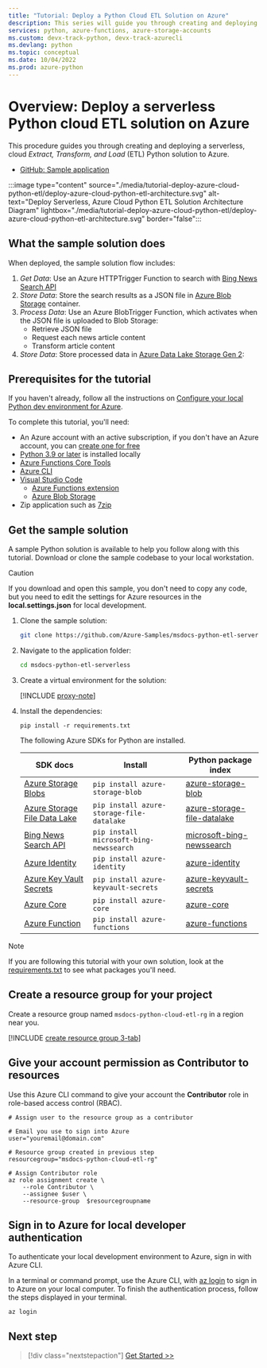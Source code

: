 ```yaml
---
title: "Tutorial: Deploy a Python Cloud ETL Solution on Azure"
description: This series will guide you through creating and deploying a serverless, cloud Extract, Transform, and Load (ETL) Python solution to Azure.
services: python, azure-functions, azure-storage-accounts
ms.custom: devx-track-python, devx-track-azurecli
ms.devlang: python
ms.topic: conceptual
ms.date: 10/04/2022
ms.prod: azure-python
---
```


# Overview: Deploy a serverless Python cloud ETL solution on Azure

This procedure guides you through creating and deploying a serverless, cloud *Extract, Transform, and Load* (ETL) Python solution to Azure.

* [GitHub: Sample application](https://github.com/Azure-Samples/msdocs-python-etl-serverless)

:::image type="content" source="./media/tutorial-deploy-azure-cloud-python-etl/deploy-azure-cloud-python-etl-architecture.svg" alt-text="Deploy Serverless, Azure Cloud Python ETL Solution Architecture Diagram" lightbox="./media/tutorial-deploy-azure-cloud-python-etl/deploy-azure-cloud-python-etl-architecture.svg" border="false":::

## What the sample solution does

When deployed, the sample solution flow includes:

1. *Get Data*: Use an Azure HTTPTrigger Function to search with [Bing News Search API](/bing/search-apis/bing-news-search/overview)
1. *Store Data*: Store the search results as a JSON file in [Azure Blob Storage](/azure/storage/blobs/storage-blobs-overview) container.
1. *Process Data*: Use an Azure BlobTrigger Function, which activates when the JSON file is uploaded to Blob Storage:
    * Retrieve JSON file
    * Request each news article content
    * Transform article content
1. *Store Data*: Store processed data in [Azure Data Lake Storage Gen 2](/azure/storage/blobs/data-lake-storage-introduction):

## Prerequisites for the tutorial

If you haven't already, follow all the instructions on [Configure your local Python dev environment for Azure](/azure/developer/python/configure-local-development-environment).

To complete this tutorial, you'll need:

* An Azure account with an active subscription, if you don't have an Azure account, you can [create one for free](https://azure.microsoft.com/free/)
* [Python 3.9 or later](https://www.python.org/downloads/) is installed locally
* [Azure Functions Core Tools](/azure/azure-functions/functions-run-local)
* [Azure CLI](/cli/azure/install-azure-cli)
* [Visual Studio Code](https://code.visualstudio.com/download)
    * [Azure Functions extension](https://marketplace.visualstudio.com/items?itemName=ms-azuretools.vscode-azurefunctions)
    * [Azure Blob Storage](https://marketplace.visualstudio.com/items?itemName=ms-azuretools.vscode-azurestorage)
* Zip application such as [7zip](https://www.7-zip.org/)

## Get the sample solution

A sample Python solution is available to help you follow along with this tutorial. Download or clone the sample codebase to your local workstation. 

> [!CAUTION]
> If you download and open this sample, you don't need to copy any code, but you need to edit the settings for Azure resources in the **local.settings.json** for local development.

1. Clone the sample solution:

    ```bash
    git clone https://github.com/Azure-Samples/msdocs-python-etl-serverless
    ```

1. Navigate to the application folder:

    ```bash
    cd msdocs-python-etl-serverless
    ```

1. Create a virtual environment for the solution:

    [!INCLUDE [proxy-note](./includes/create-virtual-environment-tab.md)]

1. Install the dependencies:

    ```Console
    pip install -r requirements.txt
    ```

    The following Azure SDKs for Python are installed.

    |SDK docs   |Install | Python package index |
    |---------------------|--------|----------------------|
    |[Azure Storage Blobs](/python/api/overview/azure/storage-blob-readme) | `pip install azure-storage-blob`| [azure-storage-blob](https://pypi.org/project/azure-storage-blob/) |
    | [Azure Storage File Data Lake](/python/api/overview/azure/storage-file-datalake-readme) | `pip install azure-storage-file-datalake` | [azure-storage-file-datalake](https://pypi.org/project/azure-storage-file-datalake/) |
    | [Bing News Search API](/bing/search-apis/bing-news-search/reference/endpoints) | `pip install microsoft-bing-newssearch`| [microsoft-bing-newssearch](https://pypi.org/project/microsoft-bing-newssearch/) |
    | [Azure Identity](/python/api/overview/azure/identity-readme) | `pip install azure-identity` | [azure-identity](https://pypi.org/project/azure-identity/) |
    | [Azure Key Vault Secrets](/python/api/overview/azure/keyvault-secrets-readme) | `pip install azure-keyvault-secrets` | [azure-keyvault-secrets](https://pypi.org/project/azure-keyvault-secrets/) |
    | [Azure Core](/python/api/overview/azure/core-readme) | `pip install azure-core` | [azure-core](https://pypi.org/project/azure-core/) |
    | [Azure Function](/python/api/azure-functions/azure.functions) | `pip install azure-functions` | [azure-functions](https://pypi.org/project/azure-functions/) |

> [!NOTE]
> If you are following this tutorial with your own solution, look at the [requirements.txt](https://github.com/Azure-Samples/msdocs-python-etl-serverless/blob/main/requirements.txt) to see what packages you'll need.

## Create a resource group for your project

Create a resource group named `msdocs-python-cloud-etl-rg` in a region near you.

[!INCLUDE [create resource group 3-tab](../includes/create-resource-group.md)]

## Give your account permission as Contributor to resources

Use this Azure CLI command to give your account the **Contributor** role in role-based access control (RBAC).

```azurecli
# Assign user to the resource group as a contributor

# Email you use to sign into Azure 
user="youremail@domain.com"

# Resource group created in previous step
resourcegroup="msdocs-python-cloud-etl-rg"

# Assign Contributor role
az role assignment create \
    --role Contributor \
    --assignee $user \
    --resource-group  $resourcegroupname
```

## Sign in to Azure for local developer authentication

To authenticate your local development environment to Azure, sign in with Azure CLI. 

In a terminal or command prompt, use the Azure CLI, with [az login](/cli/azure/reference-index#az-login) to sign in to Azure on your local computer. To finish the authentication process, follow the steps displayed in your terminal.

```azurecli
az login
```

## Next step

> [!div class="nextstepaction"]
> [Get Started >>](tutorial-deploy-azure-cloud-python-etl-02-get-data.md)
